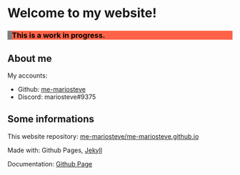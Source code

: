 # Welcome to my website!

<h3 style="color: black; background-color: tomato; border-left:10px solid gray;">This is a work in progress.</h3>

## About me

My accounts:

- Github: [me-mariosteve](https://github.com/me-mariosteve/)
- Discord: mariosteve#9375

## Some informations

This website repository: [me-mariosteve/me-mariosteve.github.io](https://github.com/me-mariosteve/me-mariosteve.github.io/)

Made with: Github Pages, [Jekyll](https://jekyllrb.com/)

Documentation: [Github Page](https://docs.github.com/categories/github-pages-basics/)
